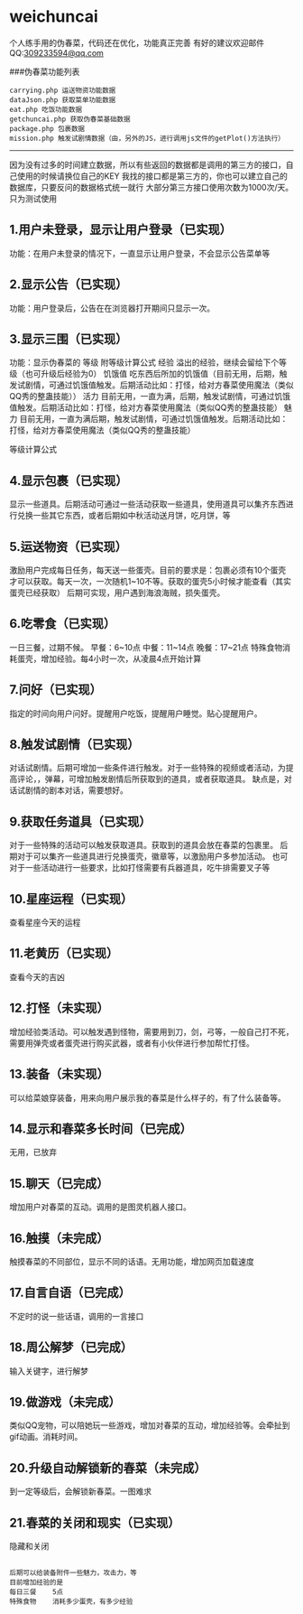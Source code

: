 # weichuncai
个人练手用的伪春菜，代码还在优化，功能真正完善
有好的建议欢迎邮件
QQ:309233594@qq.com

###伪春菜功能列表
```
carrying.php 运送物资功能数据
dataJson.php 获取菜单功能数据
eat.php 吃饭功能数据
getchuncai.php 获取伪春菜基础数据
package.php 包裹数据
mission.php 触发试剧情数据（由，另外的JS，进行调用js文件的getPlot()方法执行）
```
-----------
因为没有过多的时间建立数据，所以有些返回的数据都是调用的第三方的接口，自己使用的时候请换位自己的KEY
我找的接口都是第三方的，你也可以建立自己的数据库，只要反问的数据格式统一就行
大部分第三方接口使用次数为1000次/天。只为测试使用



1.用户未登录，显示让用户登录（已实现）
---------------
功能：在用户未登录的情况下，一直显示让用户登录，不会显示公告菜单等


2.显示公告（已实现）
---------------
功能：用户登录后，公告在在浏览器打开期间只显示一次。


3.显示三围（已实现）
---------------
功能：显示伪春菜的
等级	附等级计算公式
经验	溢出的经验，继续会留给下个等级（也可升级后经验为0）
饥饿值	吃东西后所加的饥饿值（目前无用，后期，触发试剧情，可通过饥饿值触发。后期活动比如：打怪，给对方春菜使用魔法（类似QQ秀的整蛊技能））
活力	目前无用，一直为满，后期，触发试剧情，可通过饥饿值触发。后期活动比如：打怪，给对方春菜使用魔法（类似QQ秀的整蛊技能）
魅力	目前无用，一直为满后期，触发试剧情，可通过饥饿值触发。后期活动比如：打怪，给对方春菜使用魔法（类似QQ秀的整蛊技能）

等级计算公式



4.显示包裹（已实现）
---------------
显示一些道具。后期活动可通过一些活动获取一些道具，使用道具可以集齐东西进行兑换一些其它东西，或者后期如中秋活动送月饼，吃月饼，等


5.运送物资（已实现）
---------------
激励用户完成每日任务，每天送一些蛋壳。目前的要求是：包裹必须有10个蛋壳才可以获取。每天一次，一次随机1~10不等。获取的蛋壳5小时候才能查看（其实蛋壳已经获取）
后期可实现，用户遇到海浪海贼，损失蛋壳。



6.吃零食（已实现）
---------------
一日三餐，过期不候。
早餐：6~10点
中餐：11~14点
晚餐：17~21点
特殊食物消耗蛋壳，增加经验。每4小时一次，从凌晨4点开始计算



7.问好（已实现）
---------------
指定的时间向用户问好。提醒用户吃饭，提醒用户睡觉。贴心提醒用户。



8.触发试剧情（已实现）
---------------
对话试剧情。后期可增加一些条件进行触发。对于一些特殊的视频或者活动，为提高评论，，弹幕，可增加触发剧情后所获取到的道具，或者获取道具。
缺点是，对话试剧情的剧本对话，需要想好。



9.获取任务道具（已实现）
---------------
对于一些特殊的活动可以触发获取道具。获取到的道具会放在春菜的包裹里。
后期对于可以集齐一些道具进行兑换蛋壳，徽章等，以激励用户多参加活动。
也可对于一些活动进行一些要求，比如打怪需要有兵器道具，吃牛排需要叉子等



10.星座运程（已实现）
---------------
查看星座今天的运程



11.老黄历（已实现）
---------------
查看今天的吉凶



12.打怪（未实现）
---------------
增加经验类活动。可以触发遇到怪物，需要用到刀，剑，弓等，一般自己打不死，需要用弹壳或者蛋壳进行购买武器，或者有小伙伴进行参加帮忙打怪。


13.装备（未实现）
---------------
可以给菜娘穿装备，用来向用户展示我的春菜是什么样子的，有了什么装备等。


14.显示和春菜多长时间（已完成）
---------------
无用，已放弃


15.聊天（已完成）
---------------
增加用户对春菜的互动。调用的是图灵机器人接口。


16.触摸（未完成）
---------------
触摸春菜的不同部位，显示不同的话语。无用功能，增加网页加载速度


17.自言自语（已完成）
---------------
不定时的说一些话语，调用的一言接口


18.周公解梦（已完成）
---------------
输入关键字，进行解梦


19.做游戏（未完成）
---------------
类似QQ宠物，可以陪她玩一些游戏，增加对春菜的互动，增加经验等。会牵扯到gif动画。消耗时间。


20.升级自动解锁新的春菜（未完成）
---------------
到一定等级后，会解锁新春菜。一图难求


21.春菜的关闭和现实（已实现）
---------------
隐藏和关闭



```

后期可以给装备附件一些魅力，攻击力，等
目前增加经验的是
每日三餐	5点
特殊食物	消耗多少蛋壳，有多少经验
```